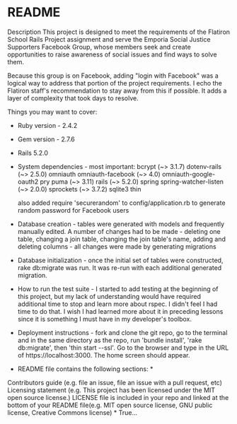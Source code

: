# README
Description
This project is designed to meet the requirements of the Flatiron School Rails Project assignment and serve the Emporia Social Justice Supporters Facebook Group, whose members seek and create opportunities to raise awareness of social issues and find ways to solve them.

Because this group is on Facebook, adding "login with Facebook" was a logical way to address that portion of the project requirements. I echo the Flatiron staff's recommendation to stay away from this if possible. It adds a layer of complexity that took days to resolve.

Things you may want to cover:

* Ruby version - 2.4.2
* Gem version - 2.7.6
* Rails 5.2.0

* System dependencies - most important:
  bcrypt (~> 3.1.7)
  dotenv-rails (~> 2.5.0)
  omniauth
  omniauth-facebook (~> 4.0)
  omniauth-google-oauth2
  pry
  puma (~> 3.11)
  rails (~> 5.2.0)
  spring
  spring-watcher-listen (~> 2.0.0)
  sprockets (~> 3.7.2)
  sqlite3
  thin

  also added require 'securerandom' to config/application.rb to generate random password for Facebook users

* Database creation - tables were generated with models and frequently manually edited. A number of changes had to be made - deleting one table, changing a join table, changing the join table's name, adding and deleting columns - all changes were made by generating migrations

* Database initialization - once the initial set of tables were constructed, rake db:migrate was run. It was re-run with each additional generated migration.

* How to run the test suite - I started to add testing at the beginning of this project, but my lack of understanding would have required additional time to stop and learn more about rspec. I didn't feel I had time to do that. I wish I had learned more about it in preceding lessons since it is something I must have in my developer's toolbox.

* Deployment instructions - fork and clone the git repo, go to the terminal and in the same directory as the repo, run 'bundle install', 'rake db:migrate', then 'thin start --ssl'. Go to the browser and type in the URL of https://localhost:3000. The home screen should appear.

* README file contains the following sections: *

Contributors guide (e.g. file an issue, file an issue with a pull request, etc)
Licensing statement (e.g. This project has been licensed under the MIT open source license.)
LICENSE file is included in your repo and linked at the bottom of your README file(e.g. MIT open source license, GNU public license, Creative Commons license) *
True...





